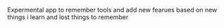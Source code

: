 Expermental app to remember tools and add new fearues based on new things i learn and lost things to remember
